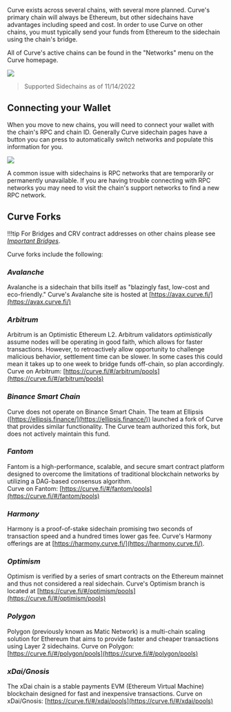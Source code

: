 Curve exists across several chains, with several more planned. Curve's primary chain will always be Ethereum, but other sidechains have advantages including speed and cost. In order to use Curve on other chains, you must typically send your funds from Ethereum to the sidechain using the chain's bridge.

All of Curve's active chains can be found in the "Networks" menu on the Curve homepage.

![](https://2254922201-files.gitbook.io/~/files/v0/b/gitbook-x-prod.appspot.com/o/spaces%2F-MFA0rQI3SzfbVFgp3Ic%2Fuploads%2FrNRuEPvEd4oGghvN5GG5%2FScreen%20Shot%202022-11-14%20at%203.49.11%20AM.png?alt=media&token=50dc415d-ca51-4024-8eb2-0fda38ce7d3e)

> Supported Sidechains as of 11/14/2022

## **Connecting your Wallet**

When you move to new chains, you will need to connect your wallet with the chain's RPC and chain ID. Generally Curve sidechain pages have a button you can press to automatically switch networks and populate this information for you.

![](https://2254922201-files.gitbook.io/~/files/v0/b/gitbook-x-prod.appspot.com/o/spaces%2F-MFA0rQI3SzfbVFgp3Ic%2Fuploads%2FA850nJPaT929gFzF9WRo%2FScreen%20Shot%202022-11-14%20at%203.51.18%20AM.png?alt=media&token=867a6339-29e1-4c18-9266-6545f1f5f60f)

A common issue with sidechains is RPC networks that are temporarily or permanently unavailable. If you are having trouble connecting with RPC networks you may need to visit the chain's support networks to find a new RPC network.

## **Curve Forks**

!!!tip
    For Bridges and CRV contract addresses on other chains please see [*Important Bridges*](../multichain/bridging-funds.md#important-bridges).

Curve forks include the following:

###  *Avalanche*

Avalanche is a sidechain that bills itself as "blazingly fast, low-cost and eco-friendly." Curve's Avalanche site is hosted at [https://avax.curve.fi/](https://avax.curve.fi/)​

### *Arbitrum*
Arbitrum is an Optimistic Ethereum L2. Arbitrum validators _optimistically_ assume nodes will be operating in good faith, which allows for faster transactions. However, to retroactively allow opportunity to challenge malicious behavior, settlement time can be slower. In some cases this could mean it takes up to one week to bridge funds off-chain, so plan accordingly.  
Curve on Arbitrum: [https://curve.fi/#/arbitrum/pools](https://curve.fi/#/arbitrum/pools)
​
  
### *Binance Smart Chain*
Curve does not operate on Binance Smart Chain. The team at Ellipsis ([https://ellipsis.finance/](https://ellipsis.finance/)) launched a fork of Curve that provides similar functionality. The Curve team authorized this fork, but does not actively maintain this fund.


### *Fantom*
Fantom is a high-performance, scalable, and secure smart contract platform designed to overcome the limitations of traditional blockchain networks by utilizing a DAG-based consensus algorithm.  
Curve on Fantom: [https://curve.fi/#/fantom/pools](https://curve.fi/#/fantom/pools)


### *Harmony*
Harmony is a proof-of-stake sidechain promising two seconds of transaction speed and a hundred times lower gas fee. Curve's Harmony offerings are at [https://harmony.curve.fi/](https://harmony.curve.fi/)​.


### *Optimism*
Optimism is verified by a series of smart contracts on the Ethereum mainnet and thus not considered a real sidechain. Curve's Optimism branch is located at [https://curve.fi/#/optimism/pools](https://curve.fi/#/optimism/pools)​


### *Polygon*
Polygon (previously known as Matic Network) is a multi-chain scaling solution for Ethereum that aims to provide faster and cheaper transactions using Layer 2 sidechains.
Curve on Polygon: [https://curve.fi/#/polygon/pools](https://curve.fi/#/polygon/pools)


### *xDai/Gnosis*
The xDai chain is a stable payments EVM (Ethereum Virtual Machine) blockchain designed for fast and inexpensive transactions.
Curve on xDai/Gnosis: [https://curve.fi/#/xdai/pools](https://curve.fi/#/xdai/pools)
​
